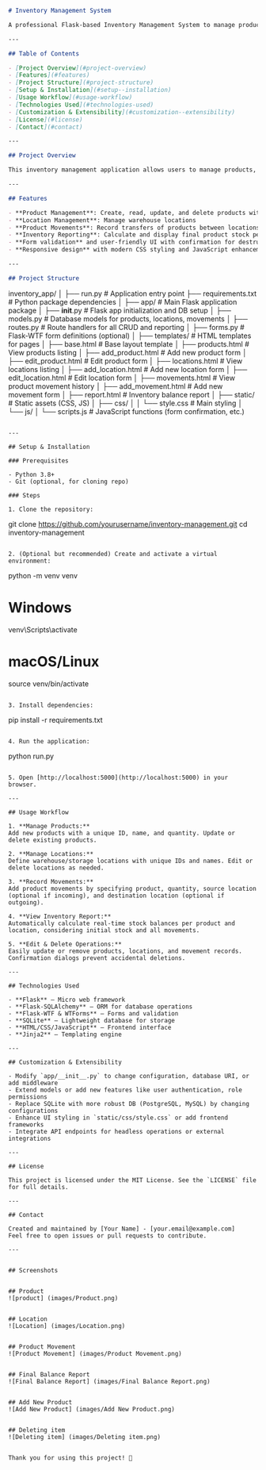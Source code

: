```markdown
# Inventory Management System

A professional Flask-based Inventory Management System to manage products, storage locations, and product movements with real-time inventory reporting.

---

## Table of Contents

- [Project Overview](#project-overview)
- [Features](#features)
- [Project Structure](#project-structure)
- [Setup & Installation](#setup--installation)
- [Usage Workflow](#usage-workflow)
- [Technologies Used](#technologies-used)
- [Customization & Extensibility](#customization--extensibility)
- [License](#license)
- [Contact](#contact)

---

## Project Overview

This inventory management application allows users to manage products, warehouses (locations), product transfers between locations, and view up-to-date inventory balances. Built with Flask, SQLAlchemy, and WTForms, it features a user-friendly web interface with CRUD operations and inventory reporting.

---

## Features

- **Product Management**: Create, read, update, and delete products with quantity tracking  
- **Location Management**: Manage warehouse locations  
- **Product Movements**: Record transfers of products between locations with timestamps  
- **Inventory Reporting**: Calculate and display final product stock per location, considering initial stock and movements  
- **Form validation** and user-friendly UI with confirmation for destructive actions  
- **Responsive design** with modern CSS styling and JavaScript enhancements

---

## Project Structure

```
inventory_app/
│
├── run.py                      # Application entry point
├── requirements.txt            # Python package dependencies
│
├── app/                       # Main Flask application package
│   ├── __init__.py             # Flask app initialization and DB setup
│   ├── models.py               # Database models for products, locations, movements
│   ├── routes.py               # Route handlers for all CRUD and reporting
│   ├── forms.py                # Flask-WTF form definitions (optional)
│
├── templates/                 # HTML templates for pages
│   ├── base.html               # Base layout template
│   ├── products.html           # View products listing
│   ├── add_product.html        # Add new product form
│   ├── edit_product.html       # Edit product form
│   ├── locations.html          # View locations listing
│   ├── add_location.html       # Add new location form
│   ├── edit_location.html      # Edit location form
│   ├── movements.html          # View product movement history
│   ├── add_movement.html       # Add new movement form
│   ├── report.html             # Inventory balance report
│
├── static/                    # Static assets (CSS, JS)
│   ├── css/
│   │   └── style.css           # Main styling
│   └── js/
│       └── scripts.js          # JavaScript functions (form confirmation, etc.)
```

---

## Setup & Installation

### Prerequisites

- Python 3.8+
- Git (optional, for cloning repo)

### Steps

1. Clone the repository:

   ```
   git clone https://github.com/yourusername/inventory-management.git
   cd inventory-management
   ```

2. (Optional but recommended) Create and activate a virtual environment:

   ```
   python -m venv venv

   # Windows
   venv\Scripts\activate

   # macOS/Linux
   source venv/bin/activate
   ```

3. Install dependencies:

   ```
   pip install -r requirements.txt
   ```

4. Run the application:

   ```
   python run.py
   ```

5. Open [http://localhost:5000](http://localhost:5000) in your browser.

---

## Usage Workflow

1. **Manage Products:**  
   Add new products with a unique ID, name, and quantity. Update or delete existing products.

2. **Manage Locations:**  
   Define warehouse/storage locations with unique IDs and names. Edit or delete locations as needed.

3. **Record Movements:**  
   Add product movements by specifying product, quantity, source location (optional if incoming), and destination location (optional if outgoing).

4. **View Inventory Report:**  
   Automatically calculate real-time stock balances per product and location, considering initial stock and all movements.

5. **Edit & Delete Operations:**  
   Easily update or remove products, locations, and movement records. Confirmation dialogs prevent accidental deletions.

---

## Technologies Used

- **Flask** – Micro web framework  
- **Flask-SQLAlchemy** – ORM for database operations  
- **Flask-WTF & WTForms** – Forms and validation  
- **SQLite** – Lightweight database for storage  
- **HTML/CSS/JavaScript** – Frontend interface  
- **Jinja2** – Templating engine  

---

## Customization & Extensibility

- Modify `app/__init__.py` to change configuration, database URI, or add middleware  
- Extend models or add new features like user authentication, role permissions  
- Replace SQLite with more robust DB (PostgreSQL, MySQL) by changing configurations  
- Enhance UI styling in `static/css/style.css` or add frontend frameworks  
- Integrate API endpoints for headless operations or external integrations

---

## License

This project is licensed under the MIT License. See the `LICENSE` file for full details.

---

## Contact

Created and maintained by [Your Name] - [your.email@example.com]  
Feel free to open issues or pull requests to contribute.

---


## Screenshots 


## Product
![product] (images/Product.png)


## Location
![Location] (images/Location.png)


## Product Movement
![Product Movement] (images/Product Movement.png)


## Final Balance Report 
![Final Balance Report] (images/Final Balance Report.png)


## Add New Product
![Add New Product] (images/Add New Product.png)


## Deleting item
![Deleting item] (images/Deleting item.png)


Thank you for using this project! 🚀
```
